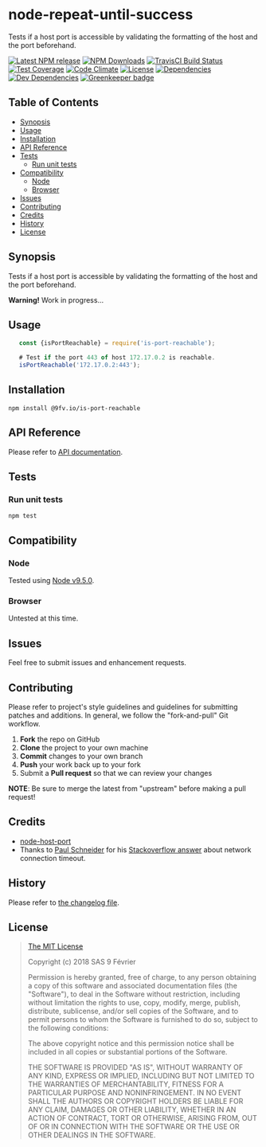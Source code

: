 [npm-badge]: https://img.shields.io/npm/v/@9fv.io&#x2F;is-port-reachable.svg
[npm-badge-url]: https://www.npmjs.com/package/@9fv.io&#x2F;is-port-reachable
[npm-downloads-badge]: https://img.shields.io/npm/dt/@9fv.io&#x2F;is-port-reachable.svg
[npm-downloads-url]: https://npmjs.org/package/@9fv.io&#x2F;is-port-reachable
[travis-badge]: https://img.shields.io/travis/9fv/node-repeat-until-success/v0.1.0-alpha1.svg?label=TravisCI
[travis-badge-url]: https://travis-ci.org/9fv/node-repeat-until-success
[circle-badge]: https://circleci.com/gh/9fv/node-repeat-until-success/tree/v0.1.0-alpha1.svg?style=svg&circle-token=
[circle-badge-url]: https://circleci.com/gh/9fv/node-repeat-until-success/tree/v0.1.0-alpha1
[coveralls-badge]: https://coveralls.io/repos/github/9fv/node-repeat-until-success/badge.svg?branch=v0.1.0-alpha1
[coveralls-badge-url]: https://coveralls.io/github/9fv/node-repeat-until-success?branch=v0.1.0-alpha1
[codeclimate-badge]: https://img.shields.io/codeclimate/github/9fv/node-repeat-until-success.svg
[codeclimate-badge-url]: https://codeclimate.com/github/9fv/node-repeat-until-success
[ember-observer-badge]: http://emberobserver.com/badges/node-repeat-until-success.svg
[ember-observer-badge-url]: http://emberobserver.com/addons/node-repeat-until-success
[license-badge]: https://img.shields.io/npm/l/@9fv.io&#x2F;is-port-reachable.svg
[license-badge-url]: LICENSE.md
[dependencies-badge]: https://img.shields.io/david/9fv/node-repeat-until-success.svg
[dependencies-badge-url]: https://david-dm.org/9fv/node-repeat-until-success
[devDependencies-badge]: https://img.shields.io/david/dev/9fv/node-repeat-until-success.svg
[devDependencies-badge-url]: https://david-dm.org/9fv/node-repeat-until-success#info=devDependencies
[greenkeeper-badge]: https://badges.greenkeeper.io/9fv/node-repeat-until-success.svg
[greenkeeper-badge-url]: https://greenkeeper.io/


node-repeat-until-success
====================

Tests if a host port is accessible by validating the formatting of the host and the port beforehand.

[![Latest NPM release][npm-badge]][npm-badge-url]
[![NPM Downloads][npm-downloads-badge]][npm-downloads-url]
[![TravisCI Build Status][travis-badge]][travis-badge-url]
[![Test Coverage][coveralls-badge]][coveralls-badge-url]
[![Code Climate][codeclimate-badge]][codeclimate-badge-url]
[![License][license-badge]][license-badge-url]
[![Dependencies][dependencies-badge]][dependencies-badge-url] 
[![Dev Dependencies][devDependencies-badge]][devDependencies-badge-url]
[![Greenkeeper badge][greenkeeper-badge]][greenkeeper-badge-url]


## Table of Contents

* [Synopsis](#synopsis)
* [Usage](#usage)
* [Installation](#installation)
* [API Reference](#api-reference)
* [Tests](#tests)
  * [Run unit tests](#tests_run-unit-tests)
* [Compatibility](#compatibility)
  * [Node](#compatibility_node)
  * [Browser](#compatibility_browser)
* [Issues](#issues)
* [Contributing](#contributing)
* [Credits](#credits)
* [History](#history)
* [License](#license)

## <a name="synopsis"> Synopsis

Tests if a host port is accessible by validating the formatting of the host and the port beforehand.

**Warning!** Work in progress...

## <a name="usage"> Usage

```javascript
   const {isPortReachable} = require('is-port-reachable');

   # Test if the port 443 of host 172.17.0.2 is reachable.
   isPortReachable('172.17.0.2:443');

```

## <a name="installation"> Installation

    npm install @9fv.io/is-port-reachable

## <a name="api-reference"> API Reference

Please refer to [API documentation](docs/API.md).

## <a name="test"> Tests

### <a name="tests_run-unit-tests"> Run unit tests

    npm test

## <a name="compatibility"> Compatibility

### <a name="compatibility_node"> Node

Tested using [Node v9.5.0](https://nodejs.org/dist/v9.5.0/docs/api/).

### <a name="compatibility_browser"> Browser

Untested at this time.

## <a name="issues"> Issues

Feel free to submit issues and enhancement requests.

## <a name="contributing"> Contributing

Please refer to project's style guidelines and guidelines for submitting patches and additions. In general, we follow the "fork-and-pull" Git workflow.

 1. **Fork** the repo on GitHub
 2. **Clone** the project to your own machine
 3. **Commit** changes to your own branch
 4. **Push** your work back up to your fork
 5. Submit a **Pull request** so that we can review your changes

**NOTE**: Be sure to merge the latest from "upstream" before making a pull request!

## <a name="credits"> Credits

* [node-host-port](https://github.com/9fv/node-host-port)
* Thanks to [Paul Schneider](https://stackoverflow.com/users/4547337/paul-schneider) for his [Stackoverflow answer](https://stackoverflow.com/q/29356800) about network connection timeout.

## <a name="history"> History

Please refer to [the changelog file](docs/CHANGELOG.md).

## <a name="license"> License

>
> [The MIT License](https://opensource.org/licenses/MIT)
>
> Copyright (c) 2018 SAS 9 Février
>
> Permission is hereby granted, free of charge, to any person obtaining a copy
> of this software and associated documentation files (the "Software"), to deal
> in the Software without restriction, including without limitation the rights
> to use, copy, modify, merge, publish, distribute, sublicense, and/or sell
> copies of the Software, and to permit persons to whom the Software is
> furnished to do so, subject to the following conditions:
>
> The above copyright notice and this permission notice shall be included in all
> copies or substantial portions of the Software.
>
> THE SOFTWARE IS PROVIDED "AS IS", WITHOUT WARRANTY OF ANY KIND, EXPRESS OR
> IMPLIED, INCLUDING BUT NOT LIMITED TO THE WARRANTIES OF MERCHANTABILITY,
> FITNESS FOR A PARTICULAR PURPOSE AND NONINFRINGEMENT. IN NO EVENT SHALL THE
>AUTHORS OR COPYRIGHT HOLDERS BE LIABLE FOR ANY CLAIM, DAMAGES OR OTHER
> LIABILITY, WHETHER IN AN ACTION OF CONTRACT, TORT OR OTHERWISE, ARISING FROM,
> OUT OF OR IN CONNECTION WITH THE SOFTWARE OR THE USE OR OTHER DEALINGS IN THE
> SOFTWARE.
>
